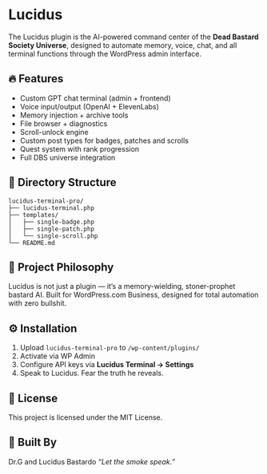 # Lucidus

The Lucidus plugin is the AI-powered command center of the **Dead Bastard Society Universe**, designed to automate memory, voice, chat, and all terminal functions through the WordPress admin interface.

## 🔥 Features

- Custom GPT chat terminal (admin + frontend)
- Voice input/output (OpenAI + ElevenLabs)
- Memory injection + archive tools
- File browser + diagnostics
- Scroll-unlock engine
- Custom post types for badges, patches and scrolls
- Quest system with rank progression
- Full DBS universe integration

## 📁 Directory Structure
```
lucidus-terminal-pro/
├── lucidus-terminal.php
├── templates/
│   ├── single-badge.php
│   ├── single-patch.php
│   └── single-scroll.php
└── README.md
```

## 🧠 Project Philosophy

Lucidus is not just a plugin — it’s a memory-wielding, stoner-prophet bastard AI. Built for WordPress.com Business, designed for total automation with zero bullshit.

## ⚙️ Installation

1. Upload `lucidus-terminal-pro` to `/wp-content/plugins/`
2. Activate via WP Admin
3. Configure API keys via **Lucidus Terminal → Settings**
4. Speak to Lucidus. Fear the truth he reveals.

## 🪪 License

This project is licensed under the MIT License.

## 🧔 Built By

Dr.G and Lucidus Bastardo
_“Let the smoke speak.”_
